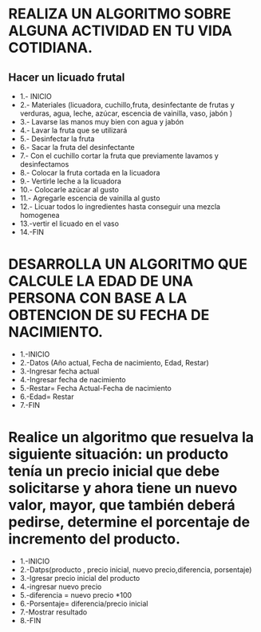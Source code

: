 # REALIZA UN ALGORITMO SOBRE ALGUNA ACTIVIDAD EN TU VIDA COTIDIANA.
## Hacer un licuado frutal

* 1.- INICIO
* 2.- Materiales (licuadora, cuchillo,fruta, desinfectante de frutas y verduras, agua, leche, azúcar, escencia de vainilla, vaso, jabón )
* 3.- Lavarse las manos muy bien con agua y jabón
* 4.- Lavar la fruta que se utilizará
* 5.- Desinfectar la fruta
* 6.- Sacar la fruta del desinfectante
* 7.- Con el cuchillo cortar la fruta que previamente lavamos y desinfectamos 
* 8.- Colocar la fruta cortada en la licuadora
* 9.- Vertirle leche a la licuadora
* 10.- Colocarle azúcar al gusto
* 11.- Agregarle escencia de vainilla al gusto
* 12.- Licuar todos lo ingredientes hasta conseguir una mezcla homogenea 
* 13.-vertir el licuado en el vaso
* 14.-FIN





# DESARROLLA UN ALGORITMO QUE CALCULE LA EDAD DE UNA PERSONA CON BASE A LA OBTENCION DE SU FECHA DE NACIMIENTO.

* 1.-INICIO
* 2.-Datos (Año actual, Fecha de nacimiento, Edad, Restar)
* 3.-Ingresar fecha actual
* 4.-Ingresar fecha de nacimiento
* 5.-Restar= Fecha Actual-Fecha de nacimiento
* 6.-Edad= Restar
* 7.-FIN


# Realice un algoritmo que resuelva la siguiente situación: un producto tenía un precio inicial que debe solicitarse y ahora tiene un nuevo valor, mayor, que también deberá pedirse, determine el porcentaje de incremento del producto. 

* 1.-INICIO 
* 2.-Datps(producto , precio inicial, nuevo precio,diferencia, porsentaje)
* 3.-Igresar  precio inicial del producto
* 4.-ingresar  nuevo precio 
* 5.-diferencia = nuevo precio *100
* 6.-Porsentaje= diferencia/precio inicial
* 7.-Mostrar resultado
* 8.-FIN
